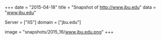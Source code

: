 
+++
date = "2015-04-18"
title = "Snapshot of http://www.jbu.edu"
data = "www.jbu.edu"

Server = ["IIS"]
domain = ["jbu.edu"]

  image = "snapshots/2015_16/www.jbu.edu.png"
+++
#
